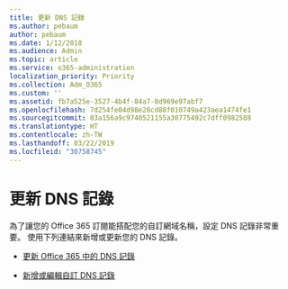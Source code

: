 ```yaml
---
title: 更新 DNS 記錄
ms.author: pebaum
author: pebaum
ms.date: 1/12/2018
ms.audience: Admin
ms.topic: article
ms.service: o365-administration
localization_priority: Priority
ms.collection: Adm_O365
ms.custom: ''
ms.assetid: fb7a525e-3527-4b4f-84a7-8d969e97abf7
ms.openlocfilehash: 7d254fe04d98e28cd88f010749a423aea1474fe1
ms.sourcegitcommit: 03a156a9c9740521155a30775492c7dff0982588
ms.translationtype: HT
ms.contentlocale: zh-TW
ms.lasthandoff: 03/22/2019
ms.locfileid: "30758745"
---
```

# <a name="update-dns-records"></a>更新 DNS 記錄

為了讓您的 Office 365 訂閱能搭配您的自訂網域名稱，設定 DNS 記錄非常重要。 使用下列連結來新增或更新您的 DNS 記錄。
  
- [更新 Office 365 中的 DNS 記錄](https://support.office.com/article/B0F3FDCA-8A80-4E8E-9EF3-61E8A2A9AB23)
    
- [新增或編輯自訂 DNS 記錄](https://support.office.com/article/AF00A516-DD39-4EDA-AF3E-1EAF686C8DC9)
    

